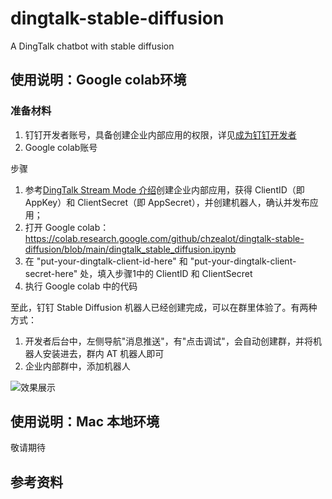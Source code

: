 # dingtalk-stable-diffusion
A DingTalk chatbot with stable diffusion

## 使用说明：Google colab环境

### 准备材料


1. 钉钉开发者账号，具备创建企业内部应用的权限，详见[成为钉钉开发者](https://open.dingtalk.com/document/orgapp/become-a-dingtalk-developer)
2. Google colab账号

步骤

1. 参考[DingTalk Stream Mode 介绍](https://github.com/open-dingtalk/dingtalk-stream-sdk-python)创建企业内部应用，获得 ClientID（即 AppKey）和 ClientSecret（即 AppSecret），并创建机器人，确认并发布应用；
2. 打开 Google colab：https://colab.research.google.com/github/chzealot/dingtalk-stable-diffusion/blob/main/dingtalk_stable_diffusion.ipynb
3. 在 "put-your-dingtalk-client-id-here" 和 "put-your-dingtalk-client-secret-here" 处，填入步骤1中的 ClientID 和 ClientSecret
4. 执行 Google colab 中的代码

至此，钉钉 Stable Diffusion 机器人已经创建完成，可以在群里体验了。有两种方式：

1. 开发者后台中，左侧导航"消息推送"，有"点击调试"，会自动创建群，并将机器人安装进去，群内 AT 机器人即可
2. 企业内部群中，添加机器人

![效果展示](https://pic.peo.pw/a/2023/05/16/64635924b7adb.png)

## 使用说明：Mac 本地环境

敬请期待

## 参考资料
